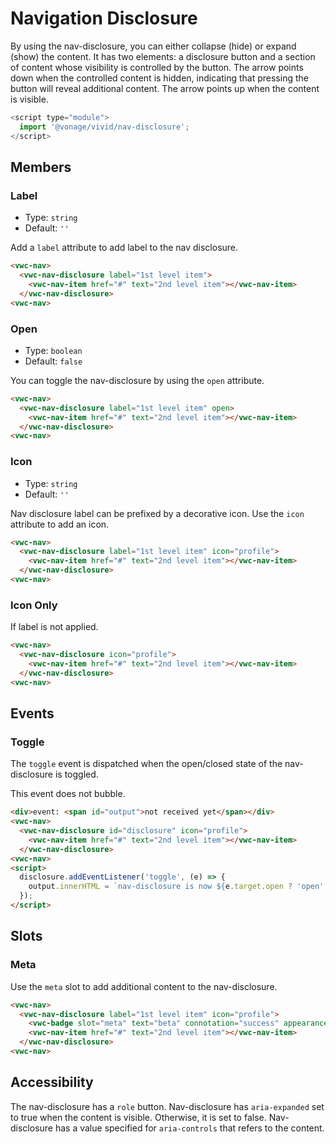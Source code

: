 # Navigation Disclosure

By using the nav-disclosure, you can either collapse (hide) or expand (show) the content.
It has two elements: a disclosure button and a section of content whose visibility is controlled by the button.
The arrow points down when the controlled content is hidden, indicating that pressing the button will reveal additional content.
The arrow points up when the content is visible.

```js
<script type="module">
  import '@vonage/vivid/nav-disclosure';
</script>
```

## Members

### Label

- Type: `string`
- Default: `''`

Add a `label` attribute to add label to the nav disclosure.

```html preview
<vwc-nav>
  <vwc-nav-disclosure label="1st level item">
    <vwc-nav-item href="#" text="2nd level item"></vwc-nav-item>
  </vwc-nav-disclosure>
<vwc-nav>
```

### Open

- Type: `boolean`
- Default: `false`

You can toggle the nav-disclosure by using the `open` attribute.

```html preview
<vwc-nav>
  <vwc-nav-disclosure label="1st level item" open>
    <vwc-nav-item href="#" text="2nd level item"></vwc-nav-item>
  </vwc-nav-disclosure>
<vwc-nav>
```

### Icon

- Type: `string`
- Default: `''`

Nav disclosure label can be prefixed by a decorative icon.
Use the `icon` attribute to add an icon.

```html preview
<vwc-nav>
  <vwc-nav-disclosure label="1st level item" icon="profile">
    <vwc-nav-item href="#" text="2nd level item"></vwc-nav-item>
  </vwc-nav-disclosure>
<vwc-nav>
```

### Icon Only

If label is not applied.

```html preview
<vwc-nav>
  <vwc-nav-disclosure icon="profile">
    <vwc-nav-item href="#" text="2nd level item"></vwc-nav-item>
  </vwc-nav-disclosure>
<vwc-nav>
```

## Events

### Toggle

The `toggle` event is dispatched when the open/closed state of the nav-disclosure is toggled.

This event does not bubble.

```html preview
<div>event: <span id="output">not received yet</span></div>
<vwc-nav>
  <vwc-nav-disclosure id="disclosure" icon="profile">
    <vwc-nav-item href="#" text="2nd level item"></vwc-nav-item>
  </vwc-nav-disclosure>
<vwc-nav>
<script>
  disclosure.addEventListener('toggle', (e) => {
    output.innerHTML = `nav-disclosure is now ${e.target.open ? 'open' : 'closed'}`;
  });
</script>
```

## Slots

### Meta

Use the `meta` slot to add additional content to the nav-disclosure.

```html preview
<vwc-nav>
  <vwc-nav-disclosure label="1st level item" icon="profile">
    <vwc-badge slot="meta" text="beta" connotation="success" appearance="subtle" shape="pill"></vwc-badge>
    <vwc-nav-item href="#" text="2nd level item"></vwc-nav-item>
  </vwc-nav-disclosure>
<vwc-nav>
```

## Accessibility

The nav-disclosure has a `role` button.
Nav-disclosure has `aria-expanded` set to true when the content is visible. Otherwise, it is set to false.
Nav-disclosure has a value specified for `aria-controls` that refers to the content.
